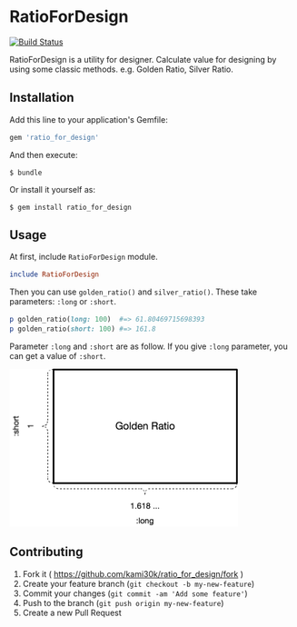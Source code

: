 # RatioForDesign

[![Build Status](https://travis-ci.org/kami30k/ratio_for_design.svg?branch=master)](https://travis-ci.org/kami30k/ratio_for_design)

RatioForDesign is a utility for designer.
Calculate value for designing by using some classic methods.
e.g. Golden Ratio, Silver Ratio.

## Installation

Add this line to your application's Gemfile:

```ruby
gem 'ratio_for_design'
```

And then execute:

    $ bundle

Or install it yourself as:

    $ gem install ratio_for_design

## Usage

At first, include `RatioForDesign` module.

```ruby
include RatioForDesign
```

Then you can use `golden_ratio()` and `silver_ratio()`.
These take parameters: `:long` or `:short`.

```ruby
p golden_ratio(long: 100)  #=> 61.80469715698393
p golden_ratio(short: 100) #=> 161.8
```

Parameter `:long` and `:short` are as follow.
If you give `:long` parameter, you can get a value of `:short`.

![](images/image.png)

## Contributing

1. Fork it ( https://github.com/kami30k/ratio_for_design/fork )
2. Create your feature branch (`git checkout -b my-new-feature`)
3. Commit your changes (`git commit -am 'Add some feature'`)
4. Push to the branch (`git push origin my-new-feature`)
5. Create a new Pull Request
